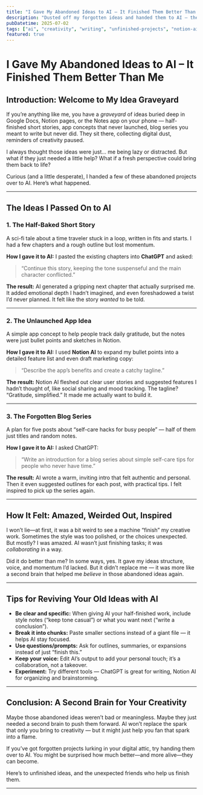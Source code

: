```yaml
---
title: "I Gave My Abandoned Ideas to AI – It Finished Them Better Than Me"
description: "Dusted off my forgotten ideas and handed them to AI — the results surprised me. Here’s how AI helped me revive my unfinished projects."
pubDatetime: 2025-07-02
tags: ["ai", "creativity", "writing", "unfinished-projects", "notion-ai"]
featured: true
---
```


# I Gave My Abandoned Ideas to AI – It Finished Them Better Than Me

## Introduction: Welcome to My Idea Graveyard

If you’re anything like me, you have a *graveyard* of ideas buried deep in Google Docs, Notion pages, or the Notes app on your phone — half-finished short stories, app concepts that never launched, blog series you meant to write but never did. They sit there, collecting digital dust, reminders of creativity paused.

I always thought those ideas were just… me being lazy or distracted. But what if they just needed a little help? What if a fresh perspective could bring them back to life?

Curious (and a little desperate), I handed a few of these abandoned projects over to AI. Here’s what happened.

---

## The Ideas I Passed On to AI

### 1. The Half-Baked Short Story

A sci-fi tale about a time traveler stuck in a loop, written in fits and starts. I had a few chapters and a rough outline but lost momentum.

**How I gave it to AI:** I pasted the existing chapters into **ChatGPT** and asked:  
> “Continue this story, keeping the tone suspenseful and the main character conflicted.”

**The result:** AI generated a gripping next chapter that actually surprised me. It added emotional depth I hadn’t imagined, and even foreshadowed a twist I’d never planned. It felt like the story *wanted* to be told.

---

### 2. The Unlaunched App Idea

A simple app concept to help people track daily gratitude, but the notes were just bullet points and sketches in Notion.

**How I gave it to AI:** I used **Notion AI** to expand my bullet points into a detailed feature list and even draft marketing copy:  
> “Describe the app’s benefits and create a catchy tagline.”

**The result:** Notion AI fleshed out clear user stories and suggested features I hadn’t thought of, like social sharing and mood tracking. The tagline? “Gratitude, simplified.” It made me actually want to build it.

---

### 3. The Forgotten Blog Series

A plan for five posts about “self-care hacks for busy people” — half of them just titles and random notes.

**How I gave it to AI:** I asked ChatGPT:  
> “Write an introduction for a blog series about simple self-care tips for people who never have time.”

**The result:** AI wrote a warm, inviting intro that felt authentic and personal. Then it even suggested outlines for each post, with practical tips. I felt inspired to pick up the series again.

---

## How It Felt: Amazed, Weirded Out, Inspired

I won’t lie—at first, it was a bit weird to see a machine “finish” my creative work. Sometimes the style was too polished, or the choices unexpected. But mostly? I was amazed. AI wasn’t just finishing tasks; it was *collaborating* in a way.

Did it do better than me? In some ways, yes. It gave my ideas structure, voice, and momentum I’d lacked. But it didn’t replace me — it was more like a second brain that helped me *believe* in those abandoned ideas again.

---

## Tips for Reviving Your Old Ideas with AI

- **Be clear and specific:** When giving AI your half-finished work, include style notes (“keep tone casual”) or what you want next (“write a conclusion”).
- **Break it into chunks:** Paste smaller sections instead of a giant file — it helps AI stay focused.
- **Use questions/prompts:** Ask for outlines, summaries, or expansions instead of just “finish this.”
- **Keep your voice:** Edit AI’s output to add your personal touch; it’s a collaboration, not a takeover.
- **Experiment:** Try different tools — ChatGPT is great for writing, Notion AI for organizing and brainstorming.

---

## Conclusion: A Second Brain for Your Creativity

Maybe those abandoned ideas weren’t bad or meaningless. Maybe they just needed a second brain to push them forward. AI won’t replace the spark that only you bring to creativity — but it might just help you fan that spark into a flame.

If you’ve got forgotten projects lurking in your digital attic, try handing them over to AI. You might be surprised how much better—and more alive—they can become.

Here’s to unfinished ideas, and the unexpected friends who help us finish them.

---
